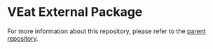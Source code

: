 # VEat External Package

For more information about this repository, please refer to the [parent repository](https://github.com/Victor-Pavageau/VEat-Project).
